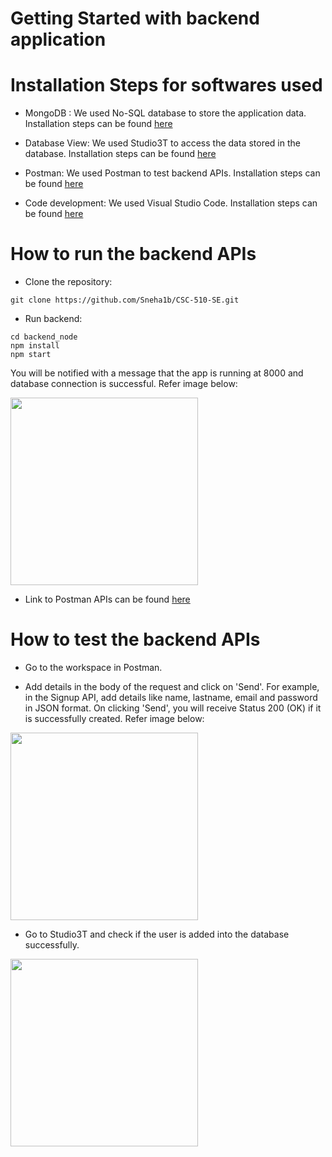 # Getting Started with backend application

# Installation Steps for softwares used

- MongoDB : We used No-SQL database to store the application data. Installation steps can be found [here](https://www.mongodb.com/docs/manual/administration/install-community/)

- Database View: We used Studio3T to access the data stored in the database. Installation steps can be found [here](https://studio3t.com/download/)

- Postman: We used Postman to test backend APIs. Installation steps can be found [here](https://www.postman.com/downloads/)

- Code development: We used Visual Studio Code. Installation steps can be found [here](https://code.visualstudio.com/)


# How to run the backend APIs

- Clone the repository:
```
git clone https://github.com/Sneha1b/CSC-510-SE.git
```
- Run backend:
```
cd backend_node
npm install
npm start
```
You will be notified with a message that the app is running at 8000 and database connection is successful. Refer image below:

<img align=center src="" width="300">


- Link to Postman APIs can be found [here](https://galactic-shadow-406532.postman.co/workspace/4245febc-0ae0-4d2e-94a3-4e06e5f6a5f8/collection/5368343-8530f571-a4b4-413c-871a-1a1951aae0f6?ctx=documentation)

# How to test the backend APIs

- Go to the workspace in Postman.

- Add details in the body of the request and click on 'Send'. 
For example, in the Signup API, add details like name, lastname, email and password in JSON format. On clicking 'Send', you will receive Status 200 (OK) if it is successfully created. Refer image below:

<img align=center src="" width="300">

- Go to Studio3T and check if the user is added into the database successfully.

<img align=center src="" width="300">



